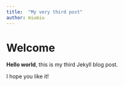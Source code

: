 ```yaml
---
title:  "My very third post"
author: miumiu
---
```


# Welcome

**Hello world**, this is my third Jekyll blog post.

I hope you like it!